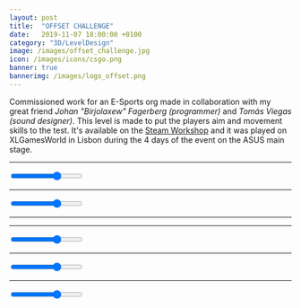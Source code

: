 ```yaml
---
layout: post
title:  "OFFSET CHALLENGE"
date:   2019-11-07 18:00:00 +0100
category: "3D/LevelDesign"
image: /images/offset_challenge.jpg
icon: /images/icons/csgo.png
banner: true
bannerimg: /images/logo_offset.png
---
```


Commissioned work for an E-Sports org made in collaboration with my great friend _Johan "Birjolaxew" Fagerberg (programmer)_ and _Tomás Viegas (sound designer)_. This level is made to put the players aim and movement skills to the test. It's available on the 
<a href="https://steamcommunity.com/sharedfiles/filedetails/?id=19092261">Steam Workshop</a> and it was played on XLGamesWorld in Lisbon during the 4 days of the event on the ASUS main stage.

<hr>

<div class="comparison" id="comparison-offset-1">
  <figure style="background-image: url('/images/offset/offset_challenge_1_before.jpg')">
    <div id="divisor-offset-1" style="background-image: url('/images/offset/offset_challenge_1_after.jpg')"></div>
  </figure>
  <input type="range" min="0" max="100" value="66" class="slider" id="slider-offset-1" oninput="moveDivisor('divisor-offset-1', 'slider-offset-1')">
</div>

<hr>

<div class="comparison" id="comparison-offset-2">
  <figure style="background-image: url('/images/offset/offset_challenge_2_before.jpg')">
    <div id="divisor-offset-2" style="background-image: url('/images/offset/offset_challenge_2_after.jpg')"></div>
  </figure>
  <input type="range" min="0" max="100" value="66" class="slider" id="slider-offset-2" oninput="moveDivisor('divisor-offset-2', 'slider-offset-2')">
</div>

<hr>

<hr>
<div class="comparison" id="comparison-offset-3">
  <figure style="background-image: url('/images/offset/offset_challenge_3_before.jpg')">
    <div id="divisor-offset-3" style="background-image: url('/images/offset/offset_challenge_3_after.jpg')"></div>
  </figure>
  <input type="range" min="0" max="100" value="66" class="slider" id="slider-offset-3" oninput="moveDivisor('divisor-offset-3', 'slider-offset-3')">
</div>

<hr>

<div class="comparison" id="comparison-offset-4">
  <figure style="background-image: url('/images/offset/offset_challenge_4_before.jpg')">
    <div id="divisor-offset-4" style="background-image: url('/images/offset/offset_challenge_4_after.jpg')"></div>
  </figure>
  <input type="range" min="0" max="100" value="66" class="slider" id="slider-offset-4" oninput="moveDivisor('divisor-offset-4', 'slider-offset-4')">
</div>

<hr>

<div class="comparison" id="comparison-offset-5">
  <figure style="background-image: url('/images/offset/offset_challenge_5_before.jpg')">
    <div id="divisor-offset-5" style="background-image: url('/images/offset/offset_challenge_5_after.jpg')"></div>
  </figure>
  <input type="range" min="0" max="100" value="66" class="slider" id="slider-offset-5" oninput="moveDivisor('divisor-offset-5', 'slider-offset-5')">
</div>
